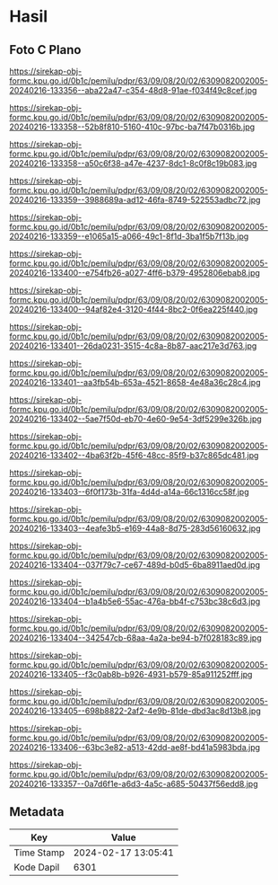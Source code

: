 # Hasil

## Foto C Plano

https://sirekap-obj-formc.kpu.go.id/0b1c/pemilu/pdpr/63/09/08/20/02/6309082002005-20240216-133356--aba22a47-c354-48d8-91ae-f034f49c8cef.jpg

https://sirekap-obj-formc.kpu.go.id/0b1c/pemilu/pdpr/63/09/08/20/02/6309082002005-20240216-133358--52b8f810-5160-410c-97bc-ba7f47b0316b.jpg

https://sirekap-obj-formc.kpu.go.id/0b1c/pemilu/pdpr/63/09/08/20/02/6309082002005-20240216-133358--a50c6f38-a47e-4237-8dc1-8c0f8c19b083.jpg

https://sirekap-obj-formc.kpu.go.id/0b1c/pemilu/pdpr/63/09/08/20/02/6309082002005-20240216-133359--3988689a-ad12-46fa-8749-522553adbc72.jpg

https://sirekap-obj-formc.kpu.go.id/0b1c/pemilu/pdpr/63/09/08/20/02/6309082002005-20240216-133359--e1065a15-a066-49c1-8f1d-3ba1f5b7f13b.jpg

https://sirekap-obj-formc.kpu.go.id/0b1c/pemilu/pdpr/63/09/08/20/02/6309082002005-20240216-133400--e754fb26-a027-4ff6-b379-4952806ebab8.jpg

https://sirekap-obj-formc.kpu.go.id/0b1c/pemilu/pdpr/63/09/08/20/02/6309082002005-20240216-133400--94af82e4-3120-4f44-8bc2-0f6ea225f440.jpg

https://sirekap-obj-formc.kpu.go.id/0b1c/pemilu/pdpr/63/09/08/20/02/6309082002005-20240216-133401--26da0231-3515-4c8a-8b87-aac217e3d763.jpg

https://sirekap-obj-formc.kpu.go.id/0b1c/pemilu/pdpr/63/09/08/20/02/6309082002005-20240216-133401--aa3fb54b-653a-4521-8658-4e48a36c28c4.jpg

https://sirekap-obj-formc.kpu.go.id/0b1c/pemilu/pdpr/63/09/08/20/02/6309082002005-20240216-133402--5ae7f50d-eb70-4e60-9e54-3df5299e326b.jpg

https://sirekap-obj-formc.kpu.go.id/0b1c/pemilu/pdpr/63/09/08/20/02/6309082002005-20240216-133402--4ba63f2b-45f6-48cc-85f9-b37c865dc481.jpg

https://sirekap-obj-formc.kpu.go.id/0b1c/pemilu/pdpr/63/09/08/20/02/6309082002005-20240216-133403--6f0f173b-31fa-4d4d-a14a-66c1316cc58f.jpg

https://sirekap-obj-formc.kpu.go.id/0b1c/pemilu/pdpr/63/09/08/20/02/6309082002005-20240216-133403--4eafe3b5-e169-44a8-8d75-283d56160632.jpg

https://sirekap-obj-formc.kpu.go.id/0b1c/pemilu/pdpr/63/09/08/20/02/6309082002005-20240216-133404--037f79c7-ce67-489d-b0d5-6ba8911aed0d.jpg

https://sirekap-obj-formc.kpu.go.id/0b1c/pemilu/pdpr/63/09/08/20/02/6309082002005-20240216-133404--b1a4b5e6-55ac-476a-bb4f-c753bc38c6d3.jpg

https://sirekap-obj-formc.kpu.go.id/0b1c/pemilu/pdpr/63/09/08/20/02/6309082002005-20240216-133404--342547cb-68aa-4a2a-be94-b7f028183c89.jpg

https://sirekap-obj-formc.kpu.go.id/0b1c/pemilu/pdpr/63/09/08/20/02/6309082002005-20240216-133405--f3c0ab8b-b926-4931-b579-85a911252fff.jpg

https://sirekap-obj-formc.kpu.go.id/0b1c/pemilu/pdpr/63/09/08/20/02/6309082002005-20240216-133405--698b8822-2af2-4e9b-81de-dbd3ac8d13b8.jpg

https://sirekap-obj-formc.kpu.go.id/0b1c/pemilu/pdpr/63/09/08/20/02/6309082002005-20240216-133406--63bc3e82-a513-42dd-ae8f-bd41a5983bda.jpg

https://sirekap-obj-formc.kpu.go.id/0b1c/pemilu/pdpr/63/09/08/20/02/6309082002005-20240216-133357--0a7d6f1e-a6d3-4a5c-a685-50437f56edd8.jpg


## Metadata

| Key        | Value               |
| ---------- | ------------------- |
| Time Stamp | 2024-02-17 13:05:41 |
| Kode Dapil | 6301                |



